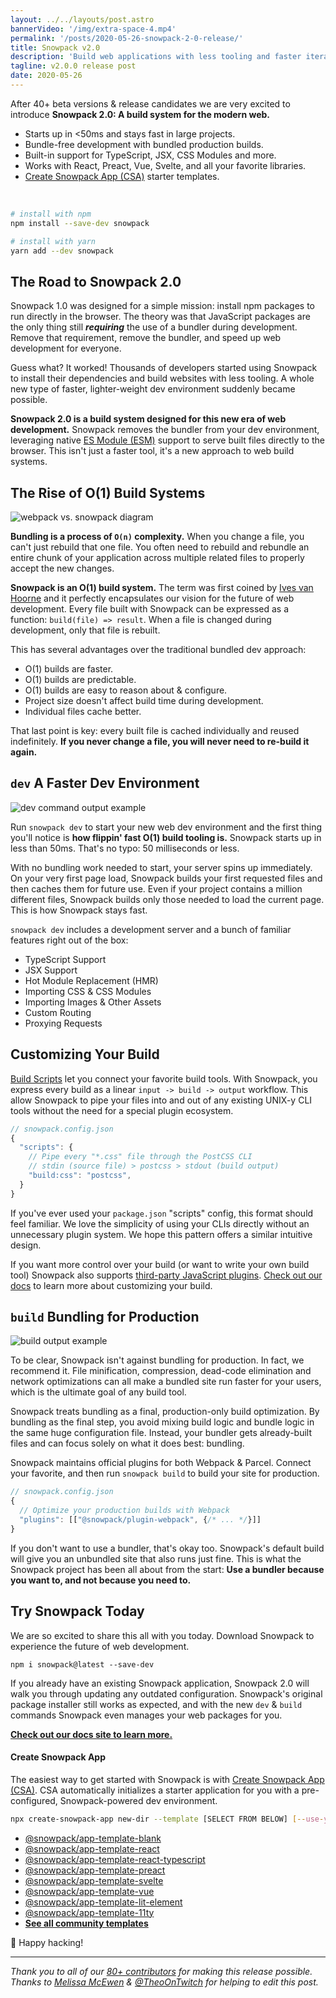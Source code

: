 ```yaml
---
layout: ../../layouts/post.astro
bannerVideo: '/img/extra-space-4.mp4'
permalink: '/posts/2020-05-26-snowpack-2-0-release/'
title: Snowpack v2.0
description: 'Build web applications with less tooling and faster iteration.'
tagline: v2.0.0 release post
date: 2020-05-26
---
```


After 40+ beta versions & release candidates we are very excited to introduce **Snowpack 2.0: A build system for the modern web.**

- Starts up in \<50ms and stays fast in large projects.
- Bundle-free development with bundled production builds.
- Built-in support for TypeScript, JSX, CSS Modules and more.
- Works with React, Preact, Vue, Svelte, and all your favorite libraries.
- [Create Snowpack App (CSA)](https://github.com/snowpackjs/snowpack/tree/main/create-snowpack-app/cli) starter templates.

<br/>

```bash
# install with npm
npm install --save-dev snowpack

# install with yarn
yarn add --dev snowpack
```

## The Road to Snowpack 2.0

Snowpack 1.0 was designed for a simple mission: install npm packages to run directly in the browser. The theory was that JavaScript packages are the only thing still **_requiring_** the use of a bundler during development. Remove that requirement, remove the bundler, and speed up web development for everyone.

Guess what? It worked! Thousands of developers started using Snowpack to install their dependencies and build websites with less tooling. A whole new type of faster, lighter-weight dev environment suddenly became possible.

**Snowpack 2.0 is a build system designed for this new era of web development.** Snowpack removes the bundler from your dev environment, leveraging native [ES Module (ESM)](https://developer.mozilla.org/en-US/docs/Web/JavaScript/Reference/Statements/import) support to serve built files directly to the browser. This isn't just a faster tool, it's a new approach to web build systems.

## The Rise of O(1) Build Systems

![webpack vs. snowpack diagram](/img/snowpack-unbundled-example-3.png)

**Bundling is a process of `O(n)` complexity.** When you change a file, you can't just rebuild that one file. You often need to rebuild and rebundle an entire chunk of your application across multiple related files to properly accept the new changes.

**Snowpack is an O(1) build system.** The term was first coined by [Ives van Hoorne](https://www.youtube.com/watch?v=Yu9zcJJ4Uz0) and it perfectly encapsulates our vision for the future of web development. Every file built with Snowpack can be expressed as a function: `build(file) => result`. When a file is changed during development, only that file is rebuilt.

This has several advantages over the traditional bundled dev approach:

- O(1) builds are faster.
- O(1) builds are predictable.
- O(1) builds are easy to reason about & configure.
- Project size doesn't affect build time during development.
- Individual files cache better.

That last point is key: every built file is cached individually and reused indefinitely. **If you never change a file, you will never need to re-build it again.**

## `dev` A Faster Dev Environment

![dev command output example](/img/snowpack-dev-startup-2.png)

Run `snowpack dev` to start your new web dev environment and the first thing you'll notice is **how flippin' fast O(1) build tooling is.** Snowpack starts up in less than 50ms. That's no typo: 50 milliseconds or less.

With no bundling work needed to start, your server spins up immediately. On your very first page load, Snowpack builds your first requested files and then caches them for future use. Even if your project contains a million different files, Snowpack builds only those needed to load the current page. This is how Snowpack stays fast.

`snowpack dev` includes a development server and a bunch of familiar features right out of the box:

- TypeScript Support
- JSX Support
- Hot Module Replacement (HMR)
- Importing CSS & CSS Modules
- Importing Images & Other Assets
- Custom Routing
- Proxying Requests

## Customizing Your Build

[Build Scripts](/concepts/build-pipeline) let you connect your favorite build tools. With Snowpack, you express every build as a linear `input -> build -> output` workflow. This allow Snowpack to pipe your files into and out of any existing UNIX-y CLI tools without the need for a special plugin ecosystem.

```js
// snowpack.config.json
{
  "scripts": {
    // Pipe every "*.css" file through the PostCSS CLI
    // stdin (source file) > postcss > stdout (build output)
    "build:css": "postcss",
  }
}
```

If you've ever used your `package.json` "scripts" config, this format should feel familiar. We love the simplicity of using your CLIs directly without an unnecessary plugin system. We hope this pattern offers a similar intuitive design.

If you want more control over your build (or want to write your own build tool) Snowpack also supports [third-party JavaScript plugins](/plugins). [Check out our docs](/concepts/build-pipeline) to learn more about customizing your build.

## `build` Bundling for Production

![build output example](/img/snowpack-build-example.png)

To be clear, Snowpack isn't against bundling for production. In fact, we recommend it. File minification, compression, dead-code elimination and network optimizations can all make a bundled site run faster for your users, which is the ultimate goal of any build tool.

Snowpack treats bundling as a final, production-only build optimization. By bundling as the final step, you avoid mixing build logic and bundle logic in the same huge configuration file. Instead, your bundler gets already-built files and can focus solely on what it does best: bundling.

Snowpack maintains official plugins for both Webpack & Parcel. Connect your favorite, and then run `snowpack build` to build your site for production.

```js
// snowpack.config.json
{
  // Optimize your production builds with Webpack
  "plugins": [["@snowpack/plugin-webpack", {/* ... */}]]
}
```

If you don't want to use a bundler, that's okay too. Snowpack's default build will give you an unbundled site that also runs just fine. This is what the Snowpack project has been all about from the start: **Use a bundler because you want to, and not because you need to.**

## Try Snowpack Today

We are so excited to share this all with you today. Download Snowpack to experience the future of web development.

```
npm i snowpack@latest --save-dev
```

If you already have an existing Snowpack application, Snowpack 2.0 will walk you through updating any outdated configuration. Snowpack's original package installer still works as expected, and with the new `dev` & `build` commands Snowpack even manages your web packages for you.

**[Check out our docs site to learn more.](https://www.snowpack.dev/)**

#### Create Snowpack App

The easiest way to get started with Snowpack is with [Create Snowpack App (CSA)](https://github.com/snowpackjs/snowpack). CSA automatically initializes a starter application for you with a pre-configured, Snowpack-powered dev environment.

```bash
npx create-snowpack-app new-dir --template [SELECT FROM BELOW] [--use-yarn]
```

- [@snowpack/app-template-blank](https://github.com/snowpackjs/snowpack/tree/main/create-snowpack-app/app-template-blank)
- [@snowpack/app-template-react](https://github.com/snowpackjs/snowpack/tree/main/create-snowpack-app/app-template-react)
- [@snowpack/app-template-react-typescript](https://github.com/snowpackjs/snowpack/tree/main/create-snowpack-app/app-template-react-typescript)
- [@snowpack/app-template-preact](https://github.com/snowpackjs/snowpack/tree/main/create-snowpack-app/app-template-preact)
- [@snowpack/app-template-svelte](https://github.com/snowpackjs/snowpack/tree/main/create-snowpack-app/app-template-svelte)
- [@snowpack/app-template-vue](https://github.com/snowpackjs/snowpack/tree/main/create-snowpack-app/app-template-vue)
- [@snowpack/app-template-lit-element](https://github.com/snowpackjs/snowpack/tree/main/create-snowpack-app/app-template-lit-element)
- [@snowpack/app-template-11ty](https://github.com/snowpackjs/snowpack/tree/main/create-snowpack-app/app-template-11ty)
- **[See all community templates](https://github.com/snowpackjs/snowpack/tree/main/create-snowpack-app)**

🐹 Happy hacking!

---

_Thank you to all of our [80+ contributors](https://github.com/snowpackjs/snowpack/graphs/contributors) for making this release possible._
_Thanks to [Melissa McEwen](https://twitter.com/melissamcewen) & [@TheoOnTwitch](https://twitter.com/TheoOnTwitch) for helping to edit this post._
